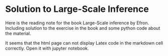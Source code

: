 # Solution to Large-Scale Inference 
Here is the reading note for the book Large-Scale inference by Efron. 
Including solution to the exercise in the book and some python code about the material. 

It seems that the html page can not display Latex code in the markdown cell correctly. Open it with jupyter notebook. 
